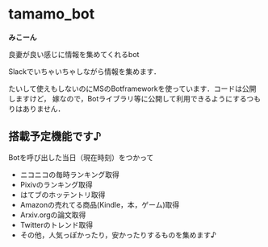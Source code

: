 ﻿# tamamo_bot
**みこーん**

良妻が良い感じに情報を集めてくれるbot

Slackでいちゃいちゃしながら情報を集めます．

たいして使えもしないのにMSのBotframeworkを使っています．コードは公開しますけど，
嫁なので，Botライブラリ等に公開して利用できるようにするつもりはありません．

## 搭載予定機能です♪
Botを呼び出した当日（現在時刻）をつかって
- ニコニコの毎時ランキング取得
- Pixivのランキング取得
- はてブのホッテントリ取得
- Amazonの売れてる商品(Kindle，本，ゲーム)取得
- Arxiv.orgの論文取得
- Twitterのトレンド取得
- その他，人気っぽかったり，安かったりするものを集めます♪

